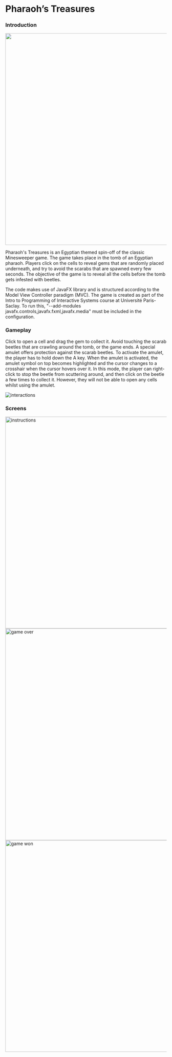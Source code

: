 # Pharaoh’s Treasures

### Introduction

<img src="https://user-images.githubusercontent.com/80676658/139554221-dd82f319-2dde-4999-aef0-1cd296d206ce.png" width="660">

Pharaoh's Treasures is an Egyptian themed spin-off of the classic Minesweeper game. The game takes place in the tomb of an Egyptian pharaoh. Players click on the cells to reveal gems that are randomly placed underneath, and try to avoid the scarabs that are spawned every few seconds. The objective of the game is to reveal all the cells before the tomb gets infested with beetles. 

The code makes use of JavaFX library and is structured according to the Model View Controller paradigm (MVC). The game is created as part of the Intro to Programming of Interactive Systems course at Université Paris-Saclay. To run this, "--add-modules javafx.controls,javafx.fxml,javafx.media" must be included in the configuration. 

### Gameplay
Click to open a cell and drag the gem to collect it. Avoid touching the scarab beetles that are crawling around the tomb, or the game ends. A special amulet offers protection against the scarab beetles. To activate the amulet, the player has to hold down the A key. When the amulet is activated, the amulet symbol on top becomes highlighted and the cursor changes to a crosshair when the cursor hovers over it. In this mode, the player can right-click to stop the beetle from scuttering around, and then click on the beetle a few times to collect it. However, they will not be able to open any cells whilst using the amulet. 

![interactions](https://user-images.githubusercontent.com/80676658/139555153-18e1895e-f16e-4b64-9431-233ca6d0a69a.gif)

### Screens

<img width="660" alt="instructions" src="https://user-images.githubusercontent.com/80676658/139555421-beed1171-22ff-4a88-b6a9-3b372d140f8c.png">

<img width="660" alt="game over" src="https://user-images.githubusercontent.com/80676658/139555424-29891a14-4458-4f1e-8d14-01bf3eb15711.png">

<img width="660" alt="game won" src="https://user-images.githubusercontent.com/80676658/139555428-8159e18a-2eec-4153-8a20-b6b3b23ea525.png">



